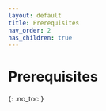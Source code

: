 ```yaml
---
layout: default
title: Prerequisites
nav_order: 2
has_children: true
---
```


# Prerequisites
{: .no_toc }

